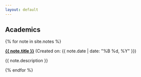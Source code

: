 ```yaml
---
layout: default
---
```


## Academics
{% for note in site.notes %}
  <div>
    <strong><a href="{{ note.url }}">{{ note.title }}</a></strong> 
    <span>(Created on: {{ note.date | date: "%B %d, %Y" }})</span>
    <p>{{ note.description }}</p>
  </div>
{% endfor %}